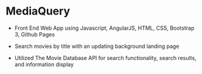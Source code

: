 # MediaQuery




- Front End Web App using Javascript, AngularJS, HTML, CSS, Bootstrap 3, Github Pages

- Search movies by title with an updating background landing page

- Utilized The Movie Database API for search functionality, search results, and information display
